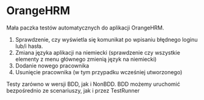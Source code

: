 # OrangeHRM

Mała paczka testów automatycznych do aplikacji OrangeHRM.

1. Sprawdzenie, czy wyświetla się komunikat po wpisaniu błędnego loginu lub/i hasła.
2. Zmiana języka aplikacji na niemiecki (sprawdzenie czy wszystkie elementy z menu głównego zmienią język na niemiecki)
3. Dodanie nowego pracownika
4. Usunięcie pracownika (w tym przypadku wcześniej utworzonego)

Testy zarówno w wersji BDD, jak i NonBDD.
BDD możemy uruchomić bezpośrednio ze scenariuszy, jak i przez TestRunner
